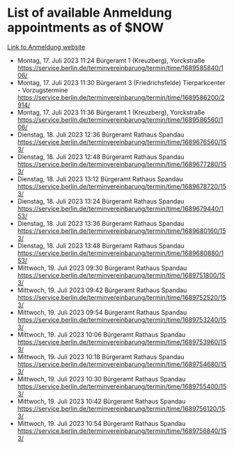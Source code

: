 # List of available Anmeldung appointments as of $NOW
[Link to Anmeldung website](https://service.berlin.de/terminvereinbarung/termin/tag.php?termin=1&anliegen[]=120686&dienstleisterlist=122210,122217,327316,122219,327312,122227,327314,122231,327346,122243,327348,122254,122252,329742,122260,329745,122262,329748,122271,327278,122273,327274,122277,327276,330436,122280,327294,122282,327290,122284,327292,122291,327270,122285,327266,122286,327264,122296,327268,150230,329760,122297,327286,122294,327284,122312,329763,122314,329775,122304,327330,122311,327334,122309,327332,317869,122281,327352,122279,329772,122283,122276,327324,122274,327326,122267,329766,122246,327318,122251,327320,122257,327322,122208,327298,122226,327300&herkunft=http%3A%2F%2Fservice.berlin.de%2Fdienstleistung%2F120686%2F)
- Montag, 17. Juli 2023 11:24 Bürgeramt 1 (Kreuzberg), Yorckstraße https://service.berlin.de/terminvereinbarung/termin/time/1689585840/106/
- Montag, 17. Juli 2023 11:30 Bürgeramt 3 (Friedrichsfelde) Tierparkcenter - Vorzugstermine https://service.berlin.de/terminvereinbarung/termin/time/1689586200/2914/
- Montag, 17. Juli 2023 11:36 Bürgeramt 1 (Kreuzberg), Yorckstraße https://service.berlin.de/terminvereinbarung/termin/time/1689586560/106/
- Dienstag, 18. Juli 2023 12:36 Bürgeramt Rathaus Spandau https://service.berlin.de/terminvereinbarung/termin/time/1689676560/153/
- Dienstag, 18. Juli 2023 12:48 Bürgeramt Rathaus Spandau https://service.berlin.de/terminvereinbarung/termin/time/1689677280/153/
- Dienstag, 18. Juli 2023 13:12 Bürgeramt Rathaus Spandau https://service.berlin.de/terminvereinbarung/termin/time/1689678720/153/
- Dienstag, 18. Juli 2023 13:24 Bürgeramt Rathaus Spandau https://service.berlin.de/terminvereinbarung/termin/time/1689679440/153/
- Dienstag, 18. Juli 2023 13:36 Bürgeramt Rathaus Spandau https://service.berlin.de/terminvereinbarung/termin/time/1689680160/153/
- Dienstag, 18. Juli 2023 13:48 Bürgeramt Rathaus Spandau https://service.berlin.de/terminvereinbarung/termin/time/1689680880/153/
- Mittwoch, 19. Juli 2023 09:30 Bürgeramt Rathaus Spandau https://service.berlin.de/terminvereinbarung/termin/time/1689751800/153/
- Mittwoch, 19. Juli 2023 09:42 Bürgeramt Rathaus Spandau https://service.berlin.de/terminvereinbarung/termin/time/1689752520/153/
- Mittwoch, 19. Juli 2023 09:54 Bürgeramt Rathaus Spandau https://service.berlin.de/terminvereinbarung/termin/time/1689753240/153/
- Mittwoch, 19. Juli 2023 10:06 Bürgeramt Rathaus Spandau https://service.berlin.de/terminvereinbarung/termin/time/1689753960/153/
- Mittwoch, 19. Juli 2023 10:18 Bürgeramt Rathaus Spandau https://service.berlin.de/terminvereinbarung/termin/time/1689754680/153/
- Mittwoch, 19. Juli 2023 10:30 Bürgeramt Rathaus Spandau https://service.berlin.de/terminvereinbarung/termin/time/1689755400/153/
- Mittwoch, 19. Juli 2023 10:42 Bürgeramt Rathaus Spandau https://service.berlin.de/terminvereinbarung/termin/time/1689756120/153/
- Mittwoch, 19. Juli 2023 10:54 Bürgeramt Rathaus Spandau https://service.berlin.de/terminvereinbarung/termin/time/1689756840/153/
